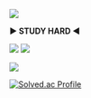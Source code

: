 <a href="https://github.com/seondal"><img src="https://hits.seeyoufarm.com/api/count/incr/badge.svg?url=https%3A%2F%2Fgithub.com%2Fseondal&count_bg=%23000000&title_bg=%23000000&icon=github.svg&icon_color=%23E7E7E7&title=GitHub&edge_flat=false)"/></a>


**▶ STUDY HARD ◀**

<img src="https://img.shields.io/badge/Eclipse IDE-5CE1E6?style=flat-square&logo=eclipseide&logoColor=2C2255"/>  <img src="https://img.shields.io/badge/Python-5CE1E6?style=flat-square&logo=python&logoColor=3776AB"/>

[<img src="https://img.shields.io/badge/notion-999999?style=flat-square&logo=notion&logoColor=000000"/>]([https://www.notion.so/apages/](https://rune-condor-71c.notion.site/a2919249e24a4afdb9e304942e38f8c1?pvs=4))


[![Solved.ac Profile](http://mazassumnida.wtf/api/v2/generate_badge?boj=sky20808)](https://solved.ac/sky20808/)
